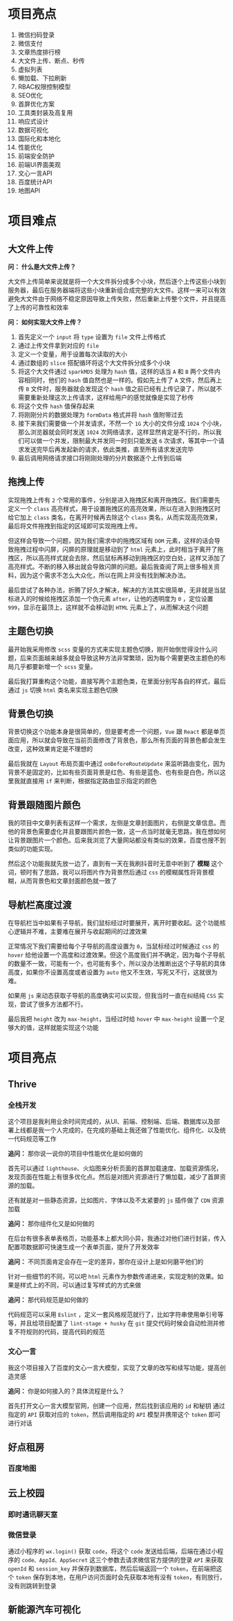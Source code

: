 # 项目亮点

1. 微信扫码登录
2. 微信支付
3. 文章热度排行榜
4. 大文件上传、断点、秒传
5. 虚拟列表
6. 懒加载、下拉刷新
7. RBAC权限控制模型
8. SEO优化
9. 首屏优化方案
10. 工具类封装及高复用
11. 响应式设计
12. 数据可视化
13. 国际化和本地化
14. 性能优化
15. 前端安全防护
16. 前端UI界面美观
17. 文心一言API
18. 百度统计API
19. 地图API



# 项目难点

## 大文件上传

**问： 什么是大文件上传？**

大文件上传简单来说就是将一个大文件拆分成多个小块，然后逐个上传这些小块到服务器，最后在服务器端将这些小块重新组合成完整的大文件。这样一来可以有效避免大文件由于网络不稳定原因导致上传失败，然后重新上传整个文件，并且提高了上传的可靠性和效率



**问： 如何实现大文件上传？**

1. 首先定义一个 `input` 将 `type` 设置为 `file` 文件上传格式
2. 通过上传文件拿到对应的 `file`
3. 定义一个变量，用于设置每次读取的大小
4. 通过数组的 `slice` 搭配循环将这个大文件拆分成多个小块
5. 将这个大文件通过 `sparkMD5` 处理为 `hash` 值，这样的话当 `A` 和 `B` 两个文件内容相同时，他们的 `hash` 值自然也是一样的。假如先上传了 `A` 文件，然后再上传 `B` 文件时，服务器就会发现这个 `hash` 值之前已经有上传记录了，所以就不需要重新处理这次上传请求，这样给用户的感觉就像是实现了秒传
6. 将这个文件 `hash` 值保存起来
7. 将刚刚分片的数据处理为 `formData` 格式并将 `hash` 值附带过去
8. 接下来我们需要做一个并发请求，不然一个 `1G` 大小的文件分成 `1024` 个小块，那么浏览器就会同时发送 `1024` 次网络请求，这样显然肯定是不行的，所以我们可以做一个并发，限制最大并发同一时刻只能发送 `6` 次请求，等其中一个请求发送完毕后再发起新的请求，依此类推，直至所有请求发送完毕
9. 最后调用网络请求接口将刚刚处理的分片数据逐个上传到后端



## 拖拽上传

实现拖拽上传有 `2` 个常用的事件，分别是进入拖拽区和离开拖拽区。我们需要先定义一个 `class` 高亮样式，用于设置拖拽区的高亮效果，所以在进入到拖拽区时给它加上 `class` 类名，在离开时候再去除这个 `class` 类名，从而实现高亮效果，最后将文件拖拽到指定的区域即可实现拖拽上传。

但这样会导致一个问题，因为我们需求中的拖拽区域有 `DOM` 元素，这样的话会导致拖拽过程中闪屏，闪屏的原理就是移动到了 `html` 元素上，此时相当于离开了拖拽区，所以高亮样式就会去除，然后鼠标再移动到拖拽区的空白处，这样又添加了高亮样式。不断的移入移出就会导致闪屏的问题。最后我查阅了网上很多相关资料，因为这个需求不怎么大众化，所以在网上并没有找到解决办法。

最后尝试了各种办法，折腾了好久才解决，解决的方法其实很简单，无非就是当鼠标进入的时候给拖拽区添加一个伪元素 `after`，让他的透明度为 `0` ，定位设置 `999`，显示在最顶上，这样就不会移动到 `HTML` 元素上了，从而解决这个问题



## 主题色切换

最开始我采用修改 `scss` 变量的方式来实现主题色切换，刚开始倒觉得没什么问题，后来页面越来越多就会导致这种方法非常繁琐，因为每个需要更改主题色的布局几乎都要新增一个 `scss` 变量。

最后我打算重构这个功能，直接写两个主题色类，在里面分别写各自的样式，最后通过 `js` 切换 `html` 类名来实现主题色切换



## 背景色切换

背景切换这个功能本身是很简单的，但是要考虑一个问题，`Vue` 跟 `React` 都是单页面应用，所以就会导致在当前页面修改了背景色，那么所有页面的背景色都会发生改变，这种效果肯定是不理想的

最后我就在 `Layout` 布局页面中通过 `onBeforeRouteUpdate` 来监听路由变化，因为背景不是固定的，比如有些页面背景是红色、有些是蓝色、也有些是白色，所以这里我就直接用 `if` 来判断，根据指定路由显示指定的颜色



## 背景跟随图片颜色

我的项目中文章列表有这样一个需求，左侧是文章封面图片，右侧是文章信息。而他的背景色需要虚化并且要跟图片颜色一致，这一点当时就毫无思路，我在想如何让背景跟图片一个颜色。后来我浏览了大量网站都没有类似的效果，百度也搜不到类似的功能实现。

然后这个功能我就先放一边了，直到有一天在我刷抖音时无意中听到了 **模糊** 这个词，顿时有了思路，我可以将图片作为背景然后通过 `css` 的模糊属性将背景模糊，从而背景色和文章封面颜色就一致了



## 导航栏高度过渡

在导航栏当中如果有子导航，我们鼠标经过时要展开，离开时要收起。这个功能核心逻辑并不难，主要难在展开与收起期间的过渡效果

正常情况下我们需要给每个子导航的高度设置为 `0`，当鼠标经过时候通过 `css` 的 `hover` 给他设置一个高度和过渡效果。但这个高度我们并不确定，因为每个子导航的数量不一致，可能有一个，也可能有多个，所以没办法推断出这个子导航的具体高度，如果你不设置高度或者设置为 `auto` 他又不生效，写死又不行，这就很为难。

如果用 `js` 来动态获取子导航的高度确实可以实现，但我当时一直在纠结纯 `CSS` 实现，尝试了很多方法都不行。

最后我把 `height` 改为 `max-height`，当经过时给 `hover` 中 `max-height` 设置一个足够大的值，这样就能实现这个功能



# 项目亮点

## Thrive

### 全栈开发

这个项目是我利用业余时间完成的，从UI、前端、控制端、后端、数据库以及部署上线都是我一个人完成的，在完成的基础上我还做了性能优化、组件化、以及统一代码规范等工作



**追问：** 那你说一说你的项目中性能优化是如何做的

首先可以通过 `lighthouse`、火焰图来分析页面的首屏加载速度、加载资源情况，发现页面在性能上有很多优化点。然后是对图片资源进行了懒加载，减少了首屏资源的加载。

还有就是对一些静态资源，比如图片、字体以及不太紧要的 `js` 插件做了 `CDN` 资源加载



**追问：** 那你组件化又是如何做的

在后台有很多表单表格页，功能基本上都大同小异，我通过对他们进行封装，传入配置项数据即可快速生成一个表单页面，提升了开发效率



**追问：** 不同页面肯定会存在一定的差异，那你在设计上是如何磨平他们的

针对一些细节的不同，可以吧 `html` 元素作为参数传递进来，实现定制的效果。如果是样式上的不同，可以通过复写样式的方式来做



**追问：** 那代码规范是如何做的

代码规范可以采用 `Eslint` ，定义一套风格规范就行了，比如字符串使用单引号等等，并且给项目配置了 `lint-stage + husky` 在 `git` 提交代码时候会自动检测并修复不符规则的代码，提高代码的规范



### 文心一言

我这个项目接入了百度的文心一言大模型，实现了文章的改写和续写功能，提高创造灵感

**追问：** 你是如何接入的？具体流程是什么？

首先打开文心一言大模型官网，创建一个应用，然后找到该应用的 `id` 和秘钥 通过指定的 `API` 获取对应的 `token`，然后调用指定的 `API` 模型并携带这个 `token` 即可进行对话



## 好点租房

### 百度地图



## 云上校园

### 即时通讯聊天室

### 微信登录

通过小程序的 `wx.login()` 获取 `code`，将这个 `code` 发送给后端，后端在通过小程序的 `code、AppId、AppSecret` 这三个参数去请求微信官方提供的登录 `API` 来获取 `openId` 和 `session_key` 并保存到数据库，然后后端返回一个 `token`，在前端把这个 `token` 保存到本地，在用户访问页面时会先获取本地有没有 `token`，有则放行，没有则跳转到登录



## 新能源汽车可视化